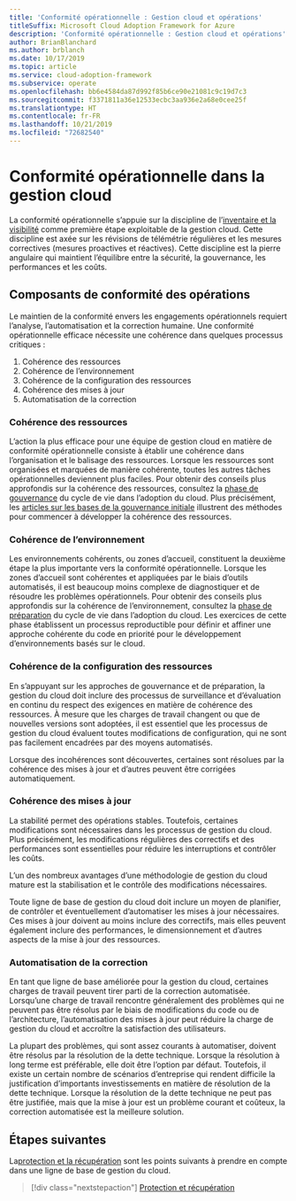 ```yaml
---
title: 'Conformité opérationnelle : Gestion cloud et opérations'
titleSuffix: Microsoft Cloud Adoption Framework for Azure
description: 'Conformité opérationnelle : Gestion cloud et opérations'
author: BrianBlanchard
ms.author: brblanch
ms.date: 10/17/2019
ms.topic: article
ms.service: cloud-adoption-framework
ms.subservice: operate
ms.openlocfilehash: bb6e4584da87d992f85b6ce90e21081c9c19d7c3
ms.sourcegitcommit: f3371811a36e12533ecbc3aa936e2a68e0cee25f
ms.translationtype: HT
ms.contentlocale: fr-FR
ms.lasthandoff: 10/21/2019
ms.locfileid: "72682540"
---
```

# <a name="operational-compliance-in-cloud-management"></a>Conformité opérationnelle dans la gestion cloud

La conformité opérationnelle s’appuie sur la discipline de l’[inventaire et la visibilité](./inventory.md) comme première étape exploitable de la gestion cloud. Cette discipline est axée sur les révisions de télémétrie régulières et les mesures correctives (mesures proactives et réactives). Cette discipline est la pierre angulaire qui maintient l’équilibre entre la sécurité, la gouvernance, les performances et les coûts.

## <a name="components-of-operations-compliance"></a>Composants de conformité des opérations

Le maintien de la conformité envers les engagements opérationnels requiert l’analyse, l’automatisation et la correction humaine. Une conformité opérationnelle efficace nécessite une cohérence dans quelques processus critiques :

1. Cohérence des ressources
2. Cohérence de l’environnement
3. Cohérence de la configuration des ressources
4. Cohérence des mises à jour
5. Automatisation de la correction

### <a name="resource-consistency"></a>Cohérence des ressources

L’action la plus efficace pour une équipe de gestion cloud en matière de conformité opérationnelle consiste à établir une cohérence dans l’organisation et le balisage des ressources. Lorsque les ressources sont organisées et marquées de manière cohérente, toutes les autres tâches opérationnelles deviennent plus faciles. Pour obtenir des conseils plus approfondis sur la cohérence des ressources, consultez la [phase de gouvernance](../../govern/index.md) du cycle de vie dans l’adoption du cloud. Plus précisément, les [articles sur les bases de la gouvernance initiale](../../govern/initial-foundation.md) illustrent des méthodes pour commencer à développer la cohérence des ressources.

### <a name="environment-consistency"></a>Cohérence de l’environnement

Les environnements cohérents, ou zones d’accueil, constituent la deuxième étape la plus importante vers la conformité opérationnelle. Lorsque les zones d’accueil sont cohérentes et appliquées par le biais d’outils automatisés, il est beaucoup moins complexe de diagnostiquer et de résoudre les problèmes opérationnels. Pour obtenir des conseils plus approfondis sur la cohérence de l’environnement, consultez la [phase de préparation](../../ready/index.md) du cycle de vie dans l’adoption du cloud. Les exercices de cette phase établissent un processus reproductible pour définir et affiner une approche cohérente du code en priorité pour le développement d’environnements basés sur le cloud.

### <a name="resource-configuration-consistency"></a>Cohérence de la configuration des ressources

En s’appuyant sur les approches de gouvernance et de préparation, la gestion du cloud doit inclure des processus de surveillance et d’évaluation en continu du respect des exigences en matière de cohérence des ressources. À mesure que les charges de travail changent ou que de nouvelles versions sont adoptées, il est essentiel que les processus de gestion du cloud évaluent toutes modifications de configuration, qui ne sont pas facilement encadrées par des moyens automatisés.

Lorsque des incohérences sont découvertes, certaines sont résolues par la cohérence des mises à jour et d’autres peuvent être corrigées automatiquement.

### <a name="update-consistency"></a>Cohérence des mises à jour

La stabilité permet des opérations stables. Toutefois, certaines modifications sont nécessaires dans les processus de gestion du cloud. Plus précisément, les modifications régulières des correctifs et des performances sont essentielles pour réduire les interruptions et contrôler les coûts.

L’un des nombreux avantages d’une méthodologie de gestion du cloud mature est la stabilisation et le contrôle des modifications nécessaires.

Toute ligne de base de gestion du cloud doit inclure un moyen de planifier, de contrôler et éventuellement d’automatiser les mises à jour nécessaires. Ces mises à jour doivent au moins inclure des correctifs, mais elles peuvent également inclure des performances, le dimensionnement et d’autres aspects de la mise à jour des ressources.

### <a name="remediation-automation"></a>Automatisation de la correction

En tant que ligne de base améliorée pour la gestion du cloud, certaines charges de travail peuvent tirer parti de la correction automatisée. Lorsqu’une charge de travail rencontre généralement des problèmes qui ne peuvent pas être résolus par le biais de modifications du code ou de l’architecture, l’automatisation des mises à jour peut réduire la charge de gestion du cloud et accroître la satisfaction des utilisateurs.

La plupart des problèmes, qui sont assez courants à automatiser, doivent être résolus par la résolution de la dette technique. Lorsque la résolution à long terme est préférable, elle doit être l’option par défaut. Toutefois, il existe un certain nombre de scénarios d’entreprise qui rendent difficile la justification d’importants investissements en matière de résolution de la dette technique. Lorsque la résolution de la dette technique ne peut pas être justifiée, mais que la mise à jour est un problème courant et coûteux, la correction automatisée est la meilleure solution.

## <a name="next-steps"></a>Étapes suivantes

La[protection et la récupération](./protect.md) sont les points suivants à prendre en compte dans une ligne de base de gestion du cloud.

> [!div class="nextstepaction"]
> [Protection et récupération](./protect.md)
